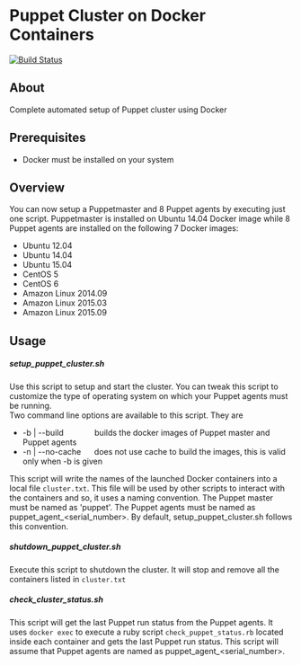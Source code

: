 # Puppet Cluster on Docker Containers
[![Build Status](https://travis-ci.org/udaysagar2177/docker-puppet-cluster.svg?branch=master)](https://travis-ci.org/udaysagar2177/docker-puppet-cluster)

## About
Complete automated setup of Puppet cluster using Docker

## Prerequisites
  - Docker must be installed on your system

## Overview
You can now setup a Puppetmaster and 8 Puppet agents by executing just one script. Puppetmaster is installed on Ubuntu 14.04 Docker image while 8 Puppet agents are installed on the following 7 Docker images:
  * Ubuntu 12.04
  * Ubuntu 14.04
  * Ubuntu 15.04
  * CentOS 5
  * CentOS 6
  * Amazon Linux 2014.09
  * Amazon Linux 2015.03
  * Amazon Linux 2015.09

## Usage
##### setup_puppet_cluster.sh
Use this script to setup and start the cluster. You can tweak this script to customize the type of operating system on which your Puppet agents must be running.  
Two command line options are available to this script. They are
  * -b | --build&nbsp;&nbsp;&nbsp;&nbsp;&nbsp;&nbsp;&nbsp;&nbsp;&nbsp;&nbsp;&nbsp;&nbsp;&nbsp;&nbsp;builds the docker images of Puppet master and Puppet agents
  * -n | --no-cache&nbsp;&nbsp;&nbsp;&nbsp;&nbsp;&nbsp;does not use cache to build the images, this is valid only when -b is given

This script will write the names of the launched Docker containers into a local file `cluster.txt`. This file will be used by other scripts to interact with the containers and so, it uses a naming convention. The Puppet master must be named as 'puppet'. The Puppet agents must be named as puppet_agent_\<serial_number\>. By default, setup_puppet_cluster.sh follows this convention.

##### shutdown_puppet_cluster.sh
Execute this script to shutdown the cluster. It will stop and remove all the containers listed in `cluster.txt`

##### check_cluster_status.sh
This script will get the last Puppet run status from the Puppet agents. It uses `docker exec` to execute a ruby script `check_puppet_status.rb` located inside each container and gets the last Puppet run status. This script will assume that Puppet agents are named as puppet_agent_\<serial_number\>.
